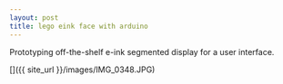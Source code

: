 ```yaml
---
layout: post
title: lego eink face with arduino
---
```


Prototyping off-the-shelf e-ink segmented display for a user interface.

[]({{ site_url }}/images/IMG_0348.JPG)


